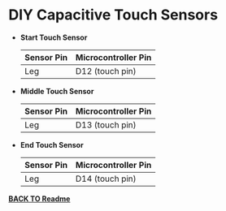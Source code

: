 # **DIY Capacitive Touch Sensors**

- **Start Touch Sensor**

  | Sensor Pin | Microcontroller Pin |
  | ---------- | ------------------- |
  | Leg        | D12 (touch pin)     |

- **Middle Touch Sensor**

  | Sensor Pin | Microcontroller Pin |
  | ---------- | ------------------- |
  | Leg        | D13 (touch pin)     |

- **End Touch Sensor**

  | Sensor Pin | Microcontroller Pin |
  | ---------- | ------------------- |
  | Leg        | D14 (touch pin)     |

[**BACK TO Readme**](/Readme.md)
